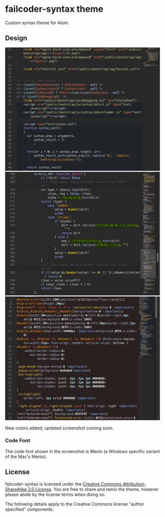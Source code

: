 # failcoder-syntax theme

Custom syntax theme for Atom.

## Design

![failcoder-syntax HTML](https://github.com/failcoder/failcoder-theme/blob/master/Screens/failcoder-theme-html.png?raw=true)
![failcoder-syntax JS](https://github.com/failcoder/failcoder-theme/blob/master/Screens/failcoder-theme-js.png?raw=true)
![failcoder-syntax CSS](https://github.com/failcoder/failcoder-theme/blob/master/Screens/failcoder-theme-css.png?raw=true)

New colors added, updated screenshot coming soon.

### Code Font

The code font shown in the screenshot is Meslo (a Windows specific variant of the Mac's Menlo).

## License

failcoder-syntax is licensed under the [Creative Commons Attribution-ShareAlike 3.0 License](http://creativecommons.org/licenses/by-sa/3.0/). You are free to share and remix the theme, however please abide by the license terms when doing so. 

The following details apply to the Creative Commons license "author specified" components:
